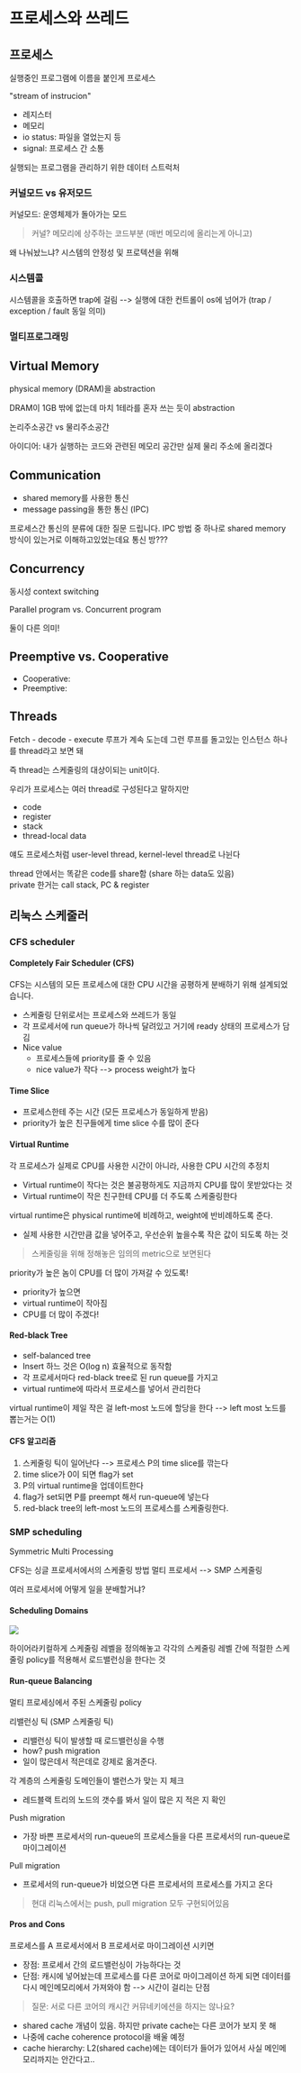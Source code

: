 # 프로세스와 쓰레드

## 프로세스

실행중인 프로그램에 이름을 붙인게 프로세스

"stream of instrucion"

- 레지스터
- 메모리
- io status: 파일을 열었는지 등
- signal: 프로세스 간 소통

실행되는 프로그램을 관리하기 위한 데이터 스트럭처

### 커널모드 vs 유저모드

커널모드: 운영체제가 돌아가는 모드

> 커널? 메모리에 상주하는 코드부분 (매번 메모리에 올리는게 아니고)

왜 나눠놨느냐? 시스템의 안정성 및 프로텍션을 위해

### 시스템콜

시스템콜을 호출하면 trap에 걸림 --> 실행에 대한 컨트롤이 os에 넘어가
(trap / exception / fault 동일 의미)

### 멀티프로그래밍

## Virtual Memory

physical memory (DRAM)을 abstraction

DRAM이 1GB 밖에 없는데 마치 1테라를 혼자 쓰는 듯이 abstraction

논리주소공간 vs 물리주소공간

아이디어: 내가 실행하는 코드와 관련된 메모리 공간만 실제 물리 주소에 올리겠다

## Communication

- shared memory를 사용한 통신
- message passing을 통한 통신 (IPC)

프로세스간 통신의 분류에 대한 질문 드립니다.
IPC 방법 중 하나로 shared memory 방식이 있는거로 이해하고있었는데요
통신 방???

## Concurrency

동시성
context switching

Parallel program vs. Concurrent program

둘이 다른 의미!

## Preemptive vs. Cooperative

- Cooperative:
- Preemptive:

## Threads

Fetch - decode - execute 루프가 계속 도는데
그런 루프를 돌고있는 인스턴스 하나를 thread라고 보면 돼

즉 thread는 스케줄링의 대상이되는 unit이다.

우리가 프로세스는 여러 thread로 구성된다고 말하지만

- code
- register
- stack
- thread-local data

얘도 프로세스처럼 user-level thread, kernel-level thread로 나뉜다

thread 안에서는 똑같은 code를 share함 (share 하는 data도 있음)  
private 한거는 call stack, PC & register


## 리눅스 스케줄러

### CFS scheduler

#### Completely Fair Scheduler (CFS)

CFS는 시스템의 모든 프로세스에 대한 CPU 시간을 공평하게 분배하기 위해 설계되었습니다.

- 스케줄링 단위로서는 프로세스와 쓰레드가 동일
- 각 프로세서에 run queue가 하나씩 달려있고 거기에 ready 상태의 프로세스가 담김
- Nice value
  - 프로세스들에 priority를 줄 수 있음
  - nice value가 작다 --> process weight가 높다

#### Time Slice
- 프로세스한테 주는 시간 (모든 프로세스가 동일하게 받음)
- priority가 높은 친구들에게 time slice 수를 많이 준다

#### Virtual Runtime

각 프로세스가 실제로 CPU를 사용한 시간이 아니라, 사용한 CPU 시간의 추정치
- Virtual runtime이 작다는 것은 불공평하게도 지금까지 CPU를 많이 못받았다는 것
- Virtual runtime이 작은 친구한테 CPU를 더 주도록 스케줄링한다

virtual runtime은 physical runtime에 비례하고, weight에 반비례하도록 준다.
- 실제 사용한 시간만큼 값을 넣어주고, 우선순위 높을수록 작은 값이 되도록 하는 것

> 스케줄링을 위해 정해놓은 임의의 metric으로 보면된다

priority가 높은 놈이 CPU를 더 많이 가져갈 수 있도록!
- priority가 높으면
- virtual runtime이 작아짐
- CPU를 더 많이 주겠다!

#### Red-black Tree

- self-balanced tree
- Insert 하느 것은 O(log n) 효율적으로 동작함
- 각 프로세서마다 red-black tree로 된 run queue를 가지고
- virtual runtime에 따라서 프로세스를 넣어서 관리한다

virtual runtime이 제일 작은 걸 left-most 노드에 할당을 한다
--> left most 노드를 뽑는거는 O(1)

#### CFS 알고리즘

1. 스케줄링 틱이 일어난다 --> 프로세스 P의 time slice를 깎는다
2. time slice가 0이 되면 flag가 set
3. P의 virtual runtime을 업데이트한다
4. flag가 set되면 P를 preempt 해서 run-queue에 넣는다
5. red-black tree의 left-most 노드의 프로세스를 스케줄링한다.

### SMP scheduling

Symmetric Multi Processing

CFS는 싱글 프로세서에서의 스케줄링 방법
멀티 프로세서 --> SMP 스케줄링

여러 프로세서에 어떻게 일을 분배할거냐?

#### Scheduling Domains

![](./img/042102.png)

하이어라키컬하게 스케줄링 레벨을 정의해놓고
각각의 스케줄링 레벨 간에 적절한 스케줄링 policy를 적용해서 로드밸런싱을 한다는 것

#### Run-queue Balancing

멀티 프로세싱에서 주된 스케줄링 policy

리밸런싱 틱 (SMP 스케줄링 틱)
- 리밸런싱 틱이 발생할 때 로드밸런싱을 수행
- how? push migration
- 일이 많은데서 적은데로 강제로 옮겨준다.

각 계층의 스케줄링 도메인들이 밸런스가 맞는 지 체크
- 레드블랙 트리의 노드의 갯수를 봐서 일이 많은 지 적은 지 확인

Push migration
- 가장 바쁜 프로세서의 run-queue의 프로세스들을 다른 프로세서의 run-queue로 마이그레이션

Pull migration
- 프로세서의 run-queue가 비었으면 다른 프로세서의 프로세스를 가지고 온다

> 현대 리눅스에서는 push, pull migration 모두 구현되어있음

#### Pros and Cons

프로세스를 A 프로세서에서 B 프로세서로 마이그레이션 시키면
- 장점: 프로세서 간의 로드밸런싱이 가능하다는 것
- 단점: 캐시에 넣어놨는데 프로세스를 다른 코어로 마이그레이션 하게 되면 데이터를 다시 메인메모리에서 가져와야 함 --> 시간이 걸리는 단점

> 질문: 서로 다른 코어의 캐시간 커뮤네키에션을 하지는 않나요?
- shared cache 개념이 있음. 하지만 private cache는 다른 코어가 보지 못 해
- 나중에 cache coherence protocol을 배울 예정
- cache hierarchy: L2(shared cache)에는 데이터가 들어가 있어서 사실 메인메모리까지는 안간다고..
